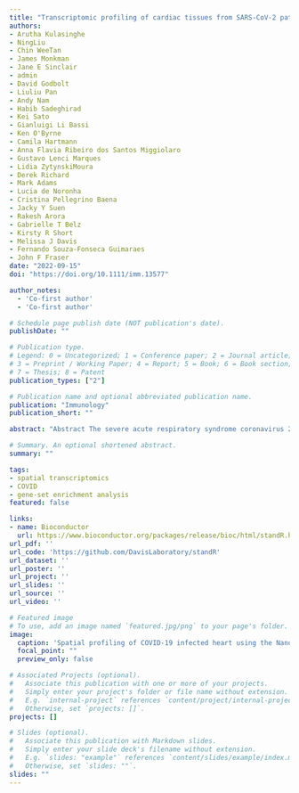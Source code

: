 ```yaml
---
title: "Transcriptomic profiling of cardiac tissues from SARS-CoV-2 patients identifies DNA damage"
authors:
- Arutha Kulasinghe
- NingLiu
- Chin WeeTan
- James Monkman
- Jane E Sinclair
- admin
- David Godbolt
- Liuliu Pan
- Andy Nam
- Habib Sadeghirad
- Kei Sato
- Gianluigi Li Bassi
- Ken O'Byrne
- Camila Hartmann
- Anna Flavia Ribeiro dos Santos Miggiolaro
- Gustavo Lenci Marques
- Lidia ZytynskiMoura
- Derek Richard
- Mark Adams
- Lucia de Noronha
- Cristina Pellegrino Baena
- Jacky Y Suen
- Rakesh Arora
- Gabrielle T Belz
- Kirsty R Short
- Melissa J Davis
- Fernando Souza-Fonseca Guimaraes
- John F Fraser
date: "2022-09-15"
doi: "https://doi.org/10.1111/imm.13577"

author_notes:
  - 'Co-first author'
  - 'Co-first author'

# Schedule page publish date (NOT publication's date).
publishDate: ""

# Publication type.
# Legend: 0 = Uncategorized; 1 = Conference paper; 2 = Journal article;
# 3 = Preprint / Working Paper; 4 = Report; 5 = Book; 6 = Book section;
# 7 = Thesis; 8 = Patent
publication_types: ["2"]

# Publication name and optional abbreviated publication name.
publication: "Immunology"
publication_short: ""

abstract: "Abstract The severe acute respiratory syndrome coronavirus 2 (SARS-CoV-2) is known to present with pulmonary and extra-pulmonary organ complications. In comparison with the 2009 pandemic (pH1N1), SARS-CoV-2 infection is likely to lead to more severe disease, with multi-organ effects, including cardiovascular disease. SARS-CoV-2 has been associated with acute and long-term cardiovascular disease, but the molecular changes that govern this remain unknown. In this study, we investigated the host transcriptome landscape of cardiac tissues collected at rapid autopsy from seven SARS-CoV-2, two pH1N1, and six control patients using targeted spatial transcriptomics approaches. Although SARS-CoV-2 was not detected in cardiac tissue, host transcriptomics showed upregulation of genes associated with DNA damage and repair, heat shock, and M1-like macrophage infiltration in the cardiac tissues of COVID-19 patients. The DNA damage present in the SARS-CoV-2 patient samples, were further confirmed by γ-H2Ax immunohistochemistry. In comparison, pH1N1 showed upregulation of interferon-stimulated genes, in particular interferon and complement pathways, when compared with COVID-19 patients. These data demonstrate the emergence of distinct transcriptomic profiles in cardiac tissues of SARS-CoV-2 and pH1N1 influenza infection supporting the need for a greater understanding of the effects on extra-pulmonary organs, including the cardiovascular system of COVID-19 patients, to delineate the immunopathobiology of SARS-CoV-2 infection, and long term impact on health."

# Summary. An optional shortened abstract.
summary: ""

tags:
- spatial transcriptomics
- COVID
- gene-set enrichment analysis
featured: false

links:
- name: Bioconductor
  url: https://www.bioconductor.org/packages/release/bioc/html/standR.html
url_pdf: ''
url_code: 'https://github.com/DavisLaboratory/standR'
url_dataset: ''
url_poster: ''
url_project: ''
url_slides: ''
url_source: ''
url_video: ''

# Featured image
# To use, add an image named `featured.jpg/png` to your page's folder. 
image:
  caption: 'Spatial profiling of COVID-19 infected heart using the NanoString GeoMx platform'
  focal_point: ""
  preview_only: false

# Associated Projects (optional).
#   Associate this publication with one or more of your projects.
#   Simply enter your project's folder or file name without extension.
#   E.g. `internal-project` references `content/project/internal-project/index.md`.
#   Otherwise, set `projects: []`.
projects: []

# Slides (optional).
#   Associate this publication with Markdown slides.
#   Simply enter your slide deck's filename without extension.
#   E.g. `slides: "example"` references `content/slides/example/index.md`.
#   Otherwise, set `slides: ""`.
slides: ""
---
```

